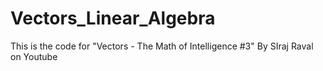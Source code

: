 # Vectors_Linear_Algebra
This is the code for "Vectors - The Math of Intelligence #3" By SIraj Raval on Youtube
